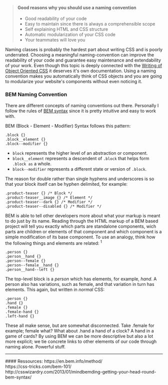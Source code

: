 > #### Good reasons why you should use a naming convention
> * Good readability of your code
> * Easy to maintain since there is always a comprehensible scope
> * Self explaining HTML and CSS structure
> * Automatic modularization of your CSS code
> * Your teammates will love you


Naming classes is probably the hardest part about writing CSS and is poorly underrated. Choosing a meaningful naming-convention can improve the readability of your code and guarantee easy maintenance and extendability of your work. Even though this topic is deeply connected with the [Writing of Object Oriented CSS](./Development/Frontend_Development/Writing_CSS/Write_Object_Oriented_CSS) it deserves it's own documentation. Using a naming convention makes you automatically think of CSS objects and you are going to modularize your website's components without even noticing it. 

### BEM Naming Convention

There are different concepts of naming conventions out there. Personally I follow the rules of [BEM syntax](http://csswizardry.com/2013/01/mindbemding-getting-your-head-round-bem-syntax/) since it is pretty intuitive and easy to work with.

BEM (Block - Element - Modifier) Syntax follows this pattern:

	.block {}
	.block__element {}
	.block--modifier {}


* `block` represents the higher level of an abstraction or component.
* `block__element` represents a descendent of `.block` that helps form `.block as` a whole.
* `block--modifier` represents a different state or version of `.block`.

The reason for double rather than single hyphens and underscores is so that your block itself can be hyphen delimited, for example:

	.product-teaser {} /* Block */
	.product-teaser__image {} /* Element */
	.product-teaser--dark {} /* Modifier */
	.product-teaser--disabled {} /* Modifier */

BEM is able to tell other developers more about what your markup is meant to do just by its name. Reading through the HTML markup of a BEM based project will tell you exactly which parts are standalone components, wich parts are children or elements of that component and which component is a simple modification of its base component. To use an analogy, think how the following things and elements are related: <sup>1</sup>

	.person {}
	.person__hand {}
	.person--female {}
	.person--female__hand {}
	.person__hand--left {}


The top-level block is a *person* which has elements, for example, *hand*. A person also has variations, such as female, and that variation in turn has elements. This again, but written in *normal* CSS:

	.person {}
	.hand {}
	.female {}
	.female-hand {}
	.left-hand {}

These all make sense, but are somewhat disconnected. Take .female for example; female what? What about .hand a hand of a clock? A hand in a game of cards? By using BEM we can be more descriptive but also a lot more explicit; we tie concrete links to other elements of our code through naming alone. Powerful stuff.

<hr>
#### Ressources:
https://en.bem.info/method/ <br>
https://css-tricks.com/bem-101/ <br>
http://csswizardry.com/2013/01/mindbemding-getting-your-head-round-bem-syntax/<br>

